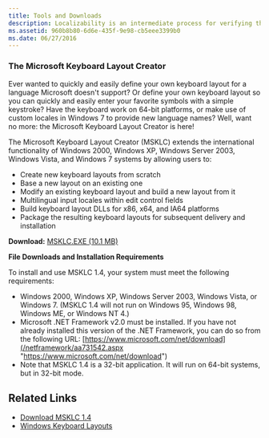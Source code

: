 ```yaml
---
title: Tools and Downloads
description: Localizability is an intermediate process for verifying that a globalized application is ready for localization.
ms.assetid: 960b8b80-6d6e-435f-9e98-cb5eee3399b0
ms.date: 06/27/2016
---
```


### The Microsoft Keyboard Layout Creator

Ever wanted to quickly and easily define your own keyboard layout for a language Microsoft doesn't support? Or define your own keyboard layout so you can quickly and easily enter your favorite symbols with a simple keystroke? Have the keyboard work on 64-bit platforms, or make use of custom locales in Windows 7 to provide new language names? Well, want no more: the Microsoft Keyboard Layout Creator is here!

The Microsoft Keyboard Layout Creator (MSKLC) extends the international functionality of Windows 2000, Windows XP, Windows Server 2003, Windows Vista, and Windows 7 systems by allowing users to:

-   Create new keyboard layouts from scratch
-   Base a new layout on an existing one
-   Modify an existing keyboard layout and build a new layout from it
-   Multilingual input locales within edit control fields
-   Build keyboard layout DLLs for x86, x64, and IA64 platforms
-   Package the resulting keyboard layouts for subsequent delivery and installation

**Download:** [MSKLC.EXE (10.1 MB)](http://go.microsoft.com/fwlink/?LinkId=82315&clcid=0x409 "MSKLC.EXE (10.1 MB)")

**File Downloads and Installation Requirements**

To install and use MSKLC 1.4, your system must meet the following requirements:

-   Windows 2000, Windows XP, Windows Server 2003, Windows Vista, or Windows 7. (MSKLC 1.4 will not run on Windows 95, Windows 98, Windows ME, or Windows NT 4.)
-   Microsoft .NET Framework v2.0 must be installed. If you have not already installed this version of the .NET Framework, you can do so from the following URL: [https://www.microsoft.com/net/download](/netframework/aa731542.aspx "https://www.microsoft.com/net/download")
-   Note that MSKLC 1.4 is a 32-bit application. It will run on 64-bit systems, but in 32-bit mode.

## Related Links

-   [Download MSKLC 1.4](http://go.microsoft.com/fwlink/?LinkId=82315&clcid=0x409 "Download MSKLC 1.4")
-   [Windows Keyboard Layouts](windows-keyboard-layouts.md "Windows Keyboard Layouts")


